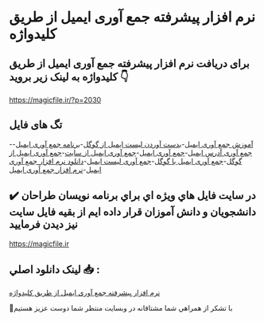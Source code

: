 # نرم افزار پیشرفته جمع آوری ایمیل از طریق کلیدواژه

## برای دریافت نرم افزار پیشرفته جمع آوری ایمیل از طریق کلیدواژه به لینک زیر بروید 👇

https://magicfile.ir/?p=2030

## تگ های فایل

-[آموزش جمع آوری ایمیل](https://magicfile.ir/product/%d9%86%d8%b1%d9%85-%d8%a7%d9%81%d8%b2%d8%a7%d8%b1-%d9%be%d9%8a%d8%b4%d8%b1%d9%81%d8%aa%d9%87-%d8%ac%d9%85%d8%b9-%d8%a2%d9%88%d8%b1%d9%8a-%d8%a7%d9%8a%d9%85%db%8c%d9%84/)-[بدست آوردن لیست ایمیل از گوگل](https://magicfile.ir/product/%d9%86%d8%b1%d9%85-%d8%a7%d9%81%d8%b2%d8%a7%d8%b1-%d9%be%d9%8a%d8%b4%d8%b1%d9%81%d8%aa%d9%87-%d8%ac%d9%85%d8%b9-%d8%a2%d9%88%d8%b1%d9%8a-%d8%a7%d9%8a%d9%85%db%8c%d9%84/)-[برنامه جمع آوری ایمیل](https://magicfile.ir/product/%d9%86%d8%b1%d9%85-%d8%a7%d9%81%d8%b2%d8%a7%d8%b1-%d9%be%d9%8a%d8%b4%d8%b1%d9%81%d8%aa%d9%87-%d8%ac%d9%85%d8%b9-%d8%a2%d9%88%d8%b1%d9%8a-%d8%a7%d9%8a%d9%85%db%8c%d9%84/)-[جمع آوری آدرس ایمیل](https://magicfile.ir/product/%d9%86%d8%b1%d9%85-%d8%a7%d9%81%d8%b2%d8%a7%d8%b1-%d9%be%d9%8a%d8%b4%d8%b1%d9%81%d8%aa%d9%87-%d8%ac%d9%85%d8%b9-%d8%a2%d9%88%d8%b1%d9%8a-%d8%a7%d9%8a%d9%85%db%8c%d9%84/)-[جمع آوری ایمیل](https://magicfile.ir/product/%d9%86%d8%b1%d9%85-%d8%a7%d9%81%d8%b2%d8%a7%d8%b1-%d9%be%d9%8a%d8%b4%d8%b1%d9%81%d8%aa%d9%87-%d8%ac%d9%85%d8%b9-%d8%a2%d9%88%d8%b1%d9%8a-%d8%a7%d9%8a%d9%85%db%8c%d9%84/)-[جمع آوری ایمیل از سایت](https://magicfile.ir/product/%d9%86%d8%b1%d9%85-%d8%a7%d9%81%d8%b2%d8%a7%d8%b1-%d9%be%d9%8a%d8%b4%d8%b1%d9%81%d8%aa%d9%87-%d8%ac%d9%85%d8%b9-%d8%a2%d9%88%d8%b1%d9%8a-%d8%a7%d9%8a%d9%85%db%8c%d9%84/)-[جمع آوری ایمیل از گوگل](https://magicfile.ir/product/%d9%86%d8%b1%d9%85-%d8%a7%d9%81%d8%b2%d8%a7%d8%b1-%d9%be%d9%8a%d8%b4%d8%b1%d9%81%d8%aa%d9%87-%d8%ac%d9%85%d8%b9-%d8%a2%d9%88%d8%b1%d9%8a-%d8%a7%d9%8a%d9%85%db%8c%d9%84/)-[جمع آوری ایمیل با گوگل](https://magicfile.ir/product/%d9%86%d8%b1%d9%85-%d8%a7%d9%81%d8%b2%d8%a7%d8%b1-%d9%be%d9%8a%d8%b4%d8%b1%d9%81%d8%aa%d9%87-%d8%ac%d9%85%d8%b9-%d8%a2%d9%88%d8%b1%d9%8a-%d8%a7%d9%8a%d9%85%db%8c%d9%84/)-[جمع آوری لیست ایمیل](https://magicfile.ir/product/%d9%86%d8%b1%d9%85-%d8%a7%d9%81%d8%b2%d8%a7%d8%b1-%d9%be%d9%8a%d8%b4%d8%b1%d9%81%d8%aa%d9%87-%d8%ac%d9%85%d8%b9-%d8%a2%d9%88%d8%b1%d9%8a-%d8%a7%d9%8a%d9%85%db%8c%d9%84/)-[دانلود نرم افزار جمع آوری ایمیل](https://magicfile.ir/product/%d9%86%d8%b1%d9%85-%d8%a7%d9%81%d8%b2%d8%a7%d8%b1-%d9%be%d9%8a%d8%b4%d8%b1%d9%81%d8%aa%d9%87-%d8%ac%d9%85%d8%b9-%d8%a2%d9%88%d8%b1%d9%8a-%d8%a7%d9%8a%d9%85%db%8c%d9%84/)-[نرم افزار جمع آوری ایمیل](https://magicfile.ir/product/%d9%86%d8%b1%d9%85-%d8%a7%d9%81%d8%b2%d8%a7%d8%b1-%d9%be%d9%8a%d8%b4%d8%b1%d9%81%d8%aa%d9%87-%d8%ac%d9%85%d8%b9-%d8%a2%d9%88%d8%b1%d9%8a-%d8%a7%d9%8a%d9%85%db%8c%d9%84/)

## ✔️ در سايت فايل هاي ويژه اي براي برنامه نويسان طراحان دانشجويان و دانش آموزان قرار داده ايم از بقيه فايل سايت نيز ديدن فرماييد

https://magicfile.ir


## لينک دانلود اصلي 📥 :

[نرم افزار پیشرفته جمع آوری ایمیل از طریق کلیدواژه](https://magicfile.ir/product/%d9%86%d8%b1%d9%85-%d8%a7%d9%81%d8%b2%d8%a7%d8%b1-%d9%be%d9%8a%d8%b4%d8%b1%d9%81%d8%aa%d9%87-%d8%ac%d9%85%d8%b9-%d8%a2%d9%88%d8%b1%d9%8a-%d8%a7%d9%8a%d9%85%db%8c%d9%84/) 


🙏با تشکر از همراهي شما مشتاقانه در وبسایت منتظر شما دوست عزیز هستیم


